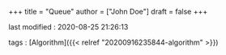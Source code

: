 +++
title = "Queue"
author = ["John Doe"]
draft = false
+++

last modified
: 2020-08-25 21:26:13


tags
: [Algorithm]({{< relref "20200916235844-algorithm" >}})
